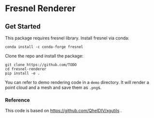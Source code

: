 # Fresnel Renderer

## Get Started

This package requires fresnel library.
Install fresnel via conda:

`conda install -c conda-forge fresnel`

Clone the repo and install the package:

```
git clone https://github.com/TODO
cd fresnel-renderer
pip install -e .
```

You can refer to demo rendering code in a `demo` directory. It will render a point cloud and a mesh and save them as `.png`s.

### Reference
This code is based on https://github.com/QhelDIV/xgutils .
